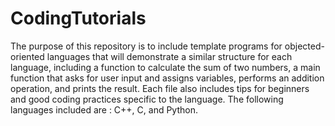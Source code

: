 # CodingTutorials
The purpose of this repository is to include template programs for objected-oriented languages that will demonstrate a similar structure for each language, including a function to calculate the sum of two numbers, a main function that asks for user input and assigns variables, performs an addition operation, and prints the result. Each file also includes tips for beginners and good coding practices specific to the language. The following languages included are : C++, C, and Python.
